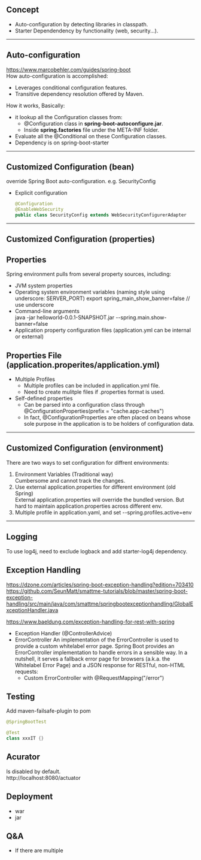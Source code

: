 ## Concept
- Auto-configuration by detecting libraries in classpath.  
- Starter Dependendency by functionality (web, security...).  

---
## Auto-configuration
https://www.marcobehler.com/guides/spring-boot  
How auto-configuration is accomplished:  
- Leverages conditional configuration features.
- Transitive dependency resolution offered by Maven.  

How it works, Basically:  
- it lookup all the Configuration classes from:  
  - @Configuration class in **spring-boot-autoconfigure.jar**.  
  - Inside **spring.factories** file under the META-INF folder.
- Evaluate all the @Conditional on these Configuration classes.
- Dependency is on spring-boot-starter

---
## Customized Configuration (bean)
override Spring Boot auto-configuration. e.g. SecurityConfig
- Explicit configuration
  ```java
  @Configuration
  @EnableWebSecurity
  public class SecurityConfig extends WebSecurityConfigurerAdapter
  ```
---
## Customized Configuration (properties)

## Properties
Spring environment pulls from several property sources, including:  
- JVM system properties
- Operating system environment variables (naming style using underscore: SERVER_PORT)
  export spring_main_show_banner=false // use underscore
- Command-line arguments  
  java -jar helloworld-0.0.1-SNAPSHOT.jar --spring.main.show-banner=false
- Application property configuration files (application.yml can be internal or external)

## Properties File (application.properites/application.yml)
- Multiple Profiles
  - Multiple profiles can be included in application.yml file.
  - Need to create mulitple files if .properties format is used.
- Self-defined properties
  - Can be parsed into a configuration class through @ConfigurationProperties(prefix = "cache.app-caches")
  - In fact, @ConfigurationProperties are often placed on beans whose sole purpose in the application is to be holders of configuration data.

---
## Customized Configuration (environment)
There are two ways to set configuration for diffrent environments:  
1. Environment Variables (Traditional way)  
   Cumbersome and cannot track the changes.  
2. Use external application.properties for different environment (old Spring)  
   External application.properties will override the bundled version. But hard to maintain application.properties across different env.  
3. Multiple profile in application.yaml, and set --spring.profiles.active=env

---
## Logging
To use log4j, need to exclude logback and add starter-log4j dependency.   

## Exception Handling  
https://dzone.com/articles/spring-boot-exception-handling?edition=703410  
https://github.com/SeunMatt/smattme-tutorials/blob/master/spring-boot-exception-handling/src/main/java/com/smattme/springbootexceptionhandling/GlobalExceptionHandler.java  

https://www.baeldung.com/exception-handling-for-rest-with-spring  

- Exception Handler (@ControllerAdvice)
- ErrorController
  An implementation of the ErrorController is used to provide a custom whitelabel error page.
  Spring Boot provides an ErrorController implementation to handle errors in a sensible way. In a nutshell, it serves a fallback error page for browsers (a.k.a. the Whitelabel Error Page) and a JSON response for RESTful, non-HTML requests:
  - Custom ErrorController with @RequestMapping("/error")

## Testing
Add maven-failsafe-plugin to pom  
```java
@SpringBootTest  

@Test
class xxxIT {}
```

## Acurator
Is disabled by default.  
http://localhost:8080/actuator  

## Deployment
- war
- jar

## Q&A
- If there are multiple 
